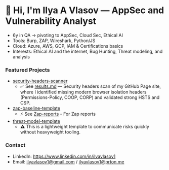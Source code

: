 # 👋 Hi, I'm Ilya A Vlasov — AppSec and Vulnerability Analyst
- 6y in QA → pivoting to AppSec, Cloud Sec, Ethical AI 
- Tools: Burp, ZAP, Wireshark, Python/JS
- Cloud: Azure, AWS, GCP, IAM & Certifications basics
- Interests: Ethical AI and the internet, Bug Hunting, Threat modeling, and analysis

### Featured Projects 
- [security-headers-scanner](https://github.com/Ilyavlasov1/security-headers-scanner)
    - ✅ See [results.md](https://github.com/Ilyavlasov1/security-headers-scanner/tree/main/results) — Security headers scan of my GitHub Page site, where I identified missing modern browser isolation headers (Permissions-Policy, COOP, CORP) and validated strong HSTS and CSP.
- [zap-baseline-template](https://github.com/Ilyavlasov1/zap-baseline-template)
    - ⚡️ See [Zap-reports](https://github.com/Ilyavlasov1/zap-baseline-template/tree/main/zap-reports) - For Zap reports
- [threat-model-template](https://github.com/Ilyavlasov1/threat-model-template)
    - ⚠️ This is a lightweight template to communicate risks quickly without heavyweight tooling.

### Contact
- LinkedIn: https://www.linkedin.com/in/ilyavlasov1
- Email: ilyavlasov1@gmail.com / ilyavlasov1@prton.me
